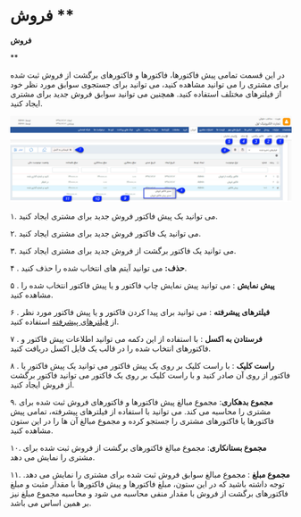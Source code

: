# فروش      **

**فروش**

**

در این قسمت تمامی پیش فاکتورها، فاکتورها و فاکتورهای برگشت از فروش ثبت شده برای مشتری را می توانید مشاهده کنید، می توانید برای جستجوی سوابق مورد نظر خود از فیلترهای مختلف استفاده کنید. همچنین می توانید سوابق فروش جدید برای مشتری ایجاد کنید.

![](Sale.jpg) 

۱. می توانید یک پیش فاکتور فروش جدید برای مشتری ایجاد کنید.

۲. می توانید یک فاکتور فروش جدید برای مشتری ایجاد کنید.

۳. می توانید یک فاکتور برگشت از فروش جدید برای مشتری ایجاد کنید.

۴ . **حذف:** می توانید آیتم های انتخاب شده را حذف کنید.

۵ . **پیش نمایش** : می توانید پیش نمایش چاپ فاکتور و یا پیش فاکتور انتخاب شده را مشاهده کنید.

۶ . **فیلترهای پیشرفته** : می توانید برای پیدا کردن فاکتور و یا پیش فاکتور مورد نظر از [فیلترهای پیشرفته](Background/AdvancedFilters.md) استفاده کنید.

۷ . **فرستادن به اکسل** : با استفاده از این دکمه می توانید اطلاعات پیش فاکتور و فاکتورهای انتخاب شده را در قالب یک فایل اکسل دریافت کنید.

۸ . **راست کلیک** : با راست کلیک بر روی یک پیش فاکتور می توانید یک پیش فاکتور یا فاکتور از روی آن صادر کنید و با راست کلیک بر روی یک فاکتور می توانید فاکتور برگشت از فروش ایجاد کنید.

۹. **مجموع بدهکاری**: مجموع مبالغ پیش فاکتورها و فاکتورهای فروش ثبت شده برای مشتری را محاسبه می کند. می توانید با استفاده از فیلترهای پیشرفته، تمامی پیش فاکتورها یا فاکتورهای مشتری را جستجو کرده و مجموع مبالغ آن ها را در این ستون مشاهده کنید.

۱۰. **مجموع بستانکاری**: مجموع مبالغ فاکتورهای برگشت از فروش ثبت شده برای مشتری را نمایش می دهد.

۱۱. **مجموع مبلغ** : مجموع مبالغ سوابق فروش ثبت شده برای مشتری را نمایش می دهد. توجه داشته باشید که در این ستون، مبلغ فاکتورها و پیش فاکتورها با مقدار مثبت و مبلغ فاکتورهای برگشت از فروش با مقدار منفی محاسبه می شود و محاسبه مجموع مبلغ نیز بر همین اساس می باشد.